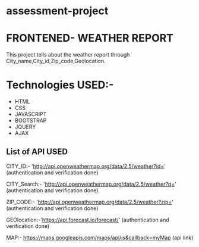 # assessment-project

# FRONTENED- WEATHER REPORT

This project tells about the weather report through City_name,City_id,Zip_code,Geolocation.

# Technologies USED:-
- HTML
- CSS
- JAVASCRIPT
- BOOTSTRAP
- JQUERY
- AJAX

## List of API USED

CITY_ID:- 'http://api.openweathermap.org/data/2.5/weather?id='  (authentication and verification done)

CITY_Search:- 'http://api.openweathermap.org/data/2.5/weather?q=' (authentication and verification done)

ZIP_CODE:- 'http://api.openweathermap.org/data/2.5/weather?zip=' (authentication and verification done)

GEOlocation:-'https://api.forecast.io/forecast/' (authentication and verification done)

MAP:- https://maps.googleapis.com/maps/api/js&callback=myMap (api link)
